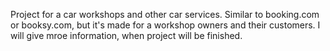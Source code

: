 Project for a car workshops and other car services. Similar to booking.com or booksy.com, but it's made for a workshop owners and their customers. I will give mroe information, when project will be finished.
